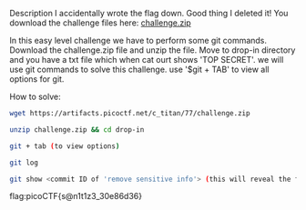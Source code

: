 Description
I accidentally wrote the flag down. Good thing I deleted it! You download the challenge files here:
    [challenge.zip](https://artifacts.picoctf.net/c_titan/77/challenge.zip)

In this easy level challenge we have to perform some git commands.
Download the challenge.zip file and unzip the file.
Move to drop-in directory and you have a txt file which when cat ourt shows 'TOP SECRET'.
we will use git commands to solve this challenge. use '$git + TAB' to view all options for git.

How to solve:
```bash
wget https://artifacts.picoctf.net/c_titan/77/challenge.zip
```
```bash
unzip challenge.zip && cd drop-in
```
```bash
git + tab (to view options)
```
```bash
git log
```
```bash
git show <commit ID of 'remove sensitive info'> (this will reveal the flag)
```
flag:picoCTF{s@n1t1z3_30e86d36}
